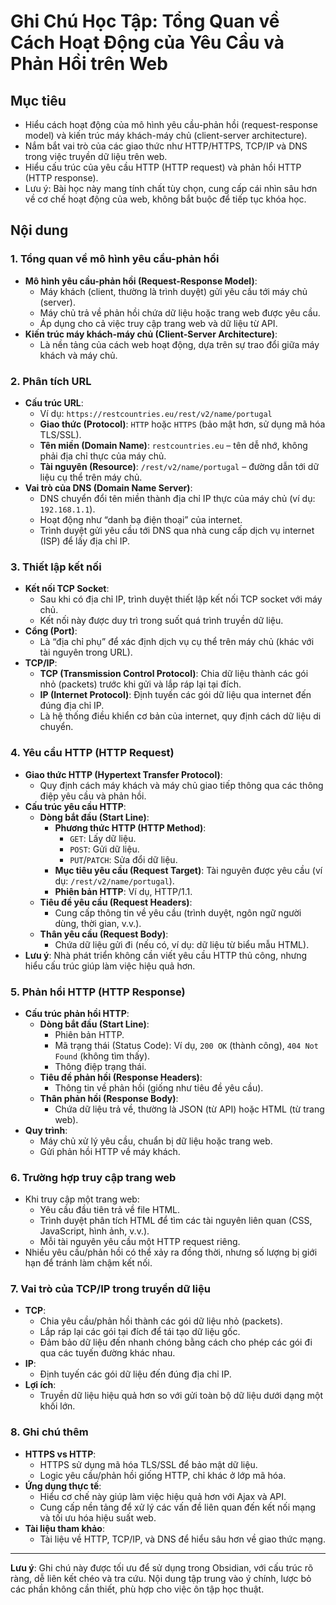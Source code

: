 # Ghi Chú Học Tập: Tổng Quan về Cách Hoạt Động của Yêu Cầu và Phản Hồi trên Web

## Mục tiêu

- Hiểu cách hoạt động của mô hình yêu cầu-phản hồi (request-response model) và kiến trúc máy khách-máy chủ (client-server architecture).
- Nắm bắt vai trò của các giao thức như HTTP/HTTPS, TCP/IP và DNS trong việc truyền dữ liệu trên web.
- Hiểu cấu trúc của yêu cầu HTTP (HTTP request) và phản hồi HTTP (HTTP response).
- Lưu ý: Bài học này mang tính chất tùy chọn, cung cấp cái nhìn sâu hơn về cơ chế hoạt động của web, không bắt buộc để tiếp tục khóa học.

## Nội dung

### 1. Tổng quan về mô hình yêu cầu-phản hồi

- **Mô hình yêu cầu-phản hồi (Request-Response Model)**:
  - Máy khách (client, thường là trình duyệt) gửi yêu cầu tới máy chủ (server).
  - Máy chủ trả về phản hồi chứa dữ liệu hoặc trang web được yêu cầu.
  - Áp dụng cho cả việc truy cập trang web và dữ liệu từ API.
- **Kiến trúc máy khách-máy chủ (Client-Server Architecture)**:
  - Là nền tảng của cách web hoạt động, dựa trên sự trao đổi giữa máy khách và máy chủ.

### 2. Phân tích URL

- **Cấu trúc URL**:
  - Ví dụ: `https://restcountries.eu/rest/v2/name/portugal`
  - **Giao thức (Protocol)**: `HTTP` hoặc `HTTPS` (bảo mật hơn, sử dụng mã hóa TLS/SSL).
  - **Tên miền (Domain Name)**: `restcountries.eu` – tên dễ nhớ, không phải địa chỉ thực của máy chủ.
  - **Tài nguyên (Resource)**: `/rest/v2/name/portugal` – đường dẫn tới dữ liệu cụ thể trên máy chủ.
- **Vai trò của DNS (Domain Name Server)**:
  - DNS chuyển đổi tên miền thành địa chỉ IP thực của máy chủ (ví dụ: `192.168.1.1`).
  - Hoạt động như “danh bạ điện thoại” của internet.
  - Trình duyệt gửi yêu cầu tới DNS qua nhà cung cấp dịch vụ internet (ISP) để lấy địa chỉ IP.

### 3. Thiết lập kết nối

- **Kết nối TCP Socket**:
  - Sau khi có địa chỉ IP, trình duyệt thiết lập kết nối TCP socket với máy chủ.
  - Kết nối này được duy trì trong suốt quá trình truyền dữ liệu.
- **Cổng (Port)**:
  - Là “địa chỉ phụ” để xác định dịch vụ cụ thể trên máy chủ (khác với tài nguyên trong URL).
- **TCP/IP**:
  - **TCP (Transmission Control Protocol)**: Chia dữ liệu thành các gói nhỏ (packets) trước khi gửi và lắp ráp lại tại đích.
  - **IP (Internet Protocol)**: Định tuyến các gói dữ liệu qua internet đến đúng địa chỉ IP.
  - Là hệ thống điều khiển cơ bản của internet, quy định cách dữ liệu di chuyển.

### 4. Yêu cầu HTTP (HTTP Request)

- **Giao thức HTTP (Hypertext Transfer Protocol)**:
  - Quy định cách máy khách và máy chủ giao tiếp thông qua các thông điệp yêu cầu và phản hồi.
- **Cấu trúc yêu cầu HTTP**:
  - **Dòng bắt đầu (Start Line)**:
    - **Phương thức HTTP (HTTP Method)**:
      - `GET`: Lấy dữ liệu.
      - `POST`: Gửi dữ liệu.
      - `PUT`/`PATCH`: Sửa đổi dữ liệu.
    - **Mục tiêu yêu cầu (Request Target)**: Tài nguyên được yêu cầu (ví dụ: `/rest/v2/name/portugal`).
    - **Phiên bản HTTP**: Ví dụ, HTTP/1.1.
  - **Tiêu đề yêu cầu (Request Headers)**:
    - Cung cấp thông tin về yêu cầu (trình duyệt, ngôn ngữ người dùng, thời gian, v.v.).
  - **Thân yêu cầu (Request Body)**:
    - Chứa dữ liệu gửi đi (nếu có, ví dụ: dữ liệu từ biểu mẫu HTML).
- **Lưu ý**: Nhà phát triển không cần viết yêu cầu HTTP thủ công, nhưng hiểu cấu trúc giúp làm việc hiệu quả hơn.

### 5. Phản hồi HTTP (HTTP Response)

- **Cấu trúc phản hồi HTTP**:
  - **Dòng bắt đầu (Start Line)**:
    - Phiên bản HTTP.
    - Mã trạng thái (Status Code): Ví dụ, `200 OK` (thành công), `404 Not Found` (không tìm thấy).
    - Thông điệp trạng thái.
  - **Tiêu đề phản hồi (Response Headers)**:
    - Thông tin về phản hồi (giống như tiêu đề yêu cầu).
  - **Thân phản hồi (Response Body)**:
    - Chứa dữ liệu trả về, thường là JSON (từ API) hoặc HTML (từ trang web).
- **Quy trình**:
  - Máy chủ xử lý yêu cầu, chuẩn bị dữ liệu hoặc trang web.
  - Gửi phản hồi HTTP về máy khách.

### 6. Trường hợp truy cập trang web

- Khi truy cập một trang web:
  - Yêu cầu đầu tiên trả về file HTML.
  - Trình duyệt phân tích HTML để tìm các tài nguyên liên quan (CSS, JavaScript, hình ảnh, v.v.).
  - Mỗi tài nguyên yêu cầu một HTTP request riêng.
- Nhiều yêu cầu/phản hồi có thể xảy ra đồng thời, nhưng số lượng bị giới hạn để tránh làm chậm kết nối.

### 7. Vai trò của TCP/IP trong truyền dữ liệu

- **TCP**:
  - Chia yêu cầu/phản hồi thành các gói dữ liệu nhỏ (packets).
  - Lắp ráp lại các gói tại đích để tái tạo dữ liệu gốc.
  - Đảm bảo dữ liệu đến nhanh chóng bằng cách cho phép các gói đi qua các tuyến đường khác nhau.
- **IP**:
  - Định tuyến các gói dữ liệu đến đúng địa chỉ IP.
- **Lợi ích**:
  - Truyền dữ liệu hiệu quả hơn so với gửi toàn bộ dữ liệu dưới dạng một khối lớn.

### 8. Ghi chú thêm

- **HTTPS vs HTTP**:
  - HTTPS sử dụng mã hóa TLS/SSL để bảo mật dữ liệu.
  - Logic yêu cầu/phản hồi giống HTTP, chỉ khác ở lớp mã hóa.
- **Ứng dụng thực tế**:
  - Hiểu cơ chế này giúp làm việc hiệu quả hơn với Ajax và API.
  - Cung cấp nền tảng để xử lý các vấn đề liên quan đến kết nối mạng và tối ưu hóa hiệu suất web.
- **Tài liệu tham khảo**:
  - Tài liệu về HTTP, TCP/IP, và DNS để hiểu sâu hơn về giao thức mạng.

---

**Lưu ý**: Ghi chú này được tối ưu để sử dụng trong Obsidian, với cấu trúc rõ ràng, dễ liên kết chéo và tra cứu. Nội dung tập trung vào ý chính, lược bỏ các phần không cần thiết, phù hợp cho việc ôn tập học thuật.
